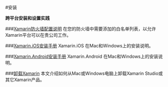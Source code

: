 #安装

**跨平台安装和设置实践**


###[Xamarin防火墙配置说明](01_01_Xamarin_Firewall_Configuration_Instructions.md)
在您的防火墙中需要添加的白名单列表，以允许Xamarin平台可以在贵公司工作。 


###[Xamarin.iOS安装手册](#TODO)
Xamarin.iOS 在Mac和Windows上的安装说明。


###[Xamarin.Android安装手册](#TODO)
Xamarin.Android 在Mac和Windows上的安装说明。


###[卸载Xamarin](01_02_Uninstalling_Xamarin.md)
本文介绍如何从Mac或Windows电脑上卸载Xamarin Studio或其它Xamarin产品。
